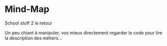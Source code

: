 # Mind-Map
School stuff 2 le retour

Un peu chiant à manipuler, vos mieux directement regarder le code pour lire la description des métiers...
